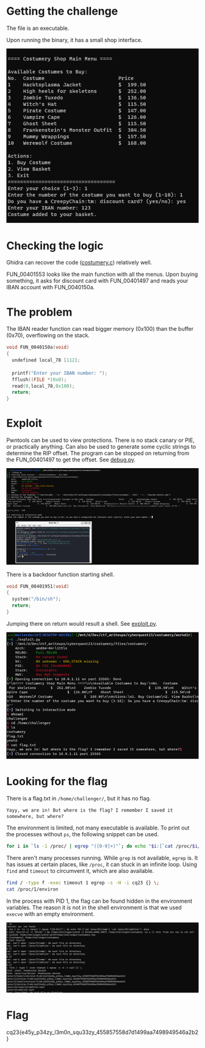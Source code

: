 # Getting the challenge

The file is an executable.

Upon running the binary, it has a small shop interface.

![](screenshots/1.png)

# Checking the logic

Ghidra can recover the code ([costumery.c](workdir/costumery.c)) relatively well. 

FUN_00401553 looks like the main function with all the menus. Upon buying something, it asks for discount card with FUN_00401497 and reads your IBAN account with FUN_0040150a.

# The problem

The IBAN reader function can read bigger memory (0x100) than the buffer (0x70), overflowing on the stack. 

```c
void FUN_0040150a(void)
{
  undefined local_78 [112];
  
  printf("Enter your IBAN number: ");
  fflush((FILE *)0x0);
  read(0,local_78,0x100);
  return;
}
```

# Exploit

Pwntools can be used to view protections. There is no stack canary or PIE, or practically anything. Can also be used to generate some cyclic strings to determine the RIP offset. The program can be stopped on returning from the FUN_00401497 to get the offset. See [debug.py](workdir/debug.py).

![](screenshots/3.png)

There is a backdoor function starting shell.

```c
void FUN_00401951(void)
{
  system("/bin/sh");
  return;
}
```

Jumping there on return would result a shell. See [exploit.py](workdir/exploit.py).

![](screenshots/4.png)

# Looking for the flag

There is a flag.txt in `/home/challenger/`, but it has no flag. 

```
Yayy, we are in! But where is the flag? I remember I saved it somewhere, but where?
```

The environment is limited, not many executable is available. To print out the processes without `ps`, the following snippet can be used.

```bash
for i in `ls -1 /proc/ | egrep "([0-9]+)"`; do echo "$i:[`cat /proc/$i/comm`] `cat /proc/$i/cmdline`"; done
```

There aren't many processes running. While `grep` is not available, `egrep` is. It has issues at certain places, like `/proc`, it can stuck in an infinite loop. Using `find` and `timeout` to circumvent it, which are also available.

```bash
find / -type f -exec timeout 1 egrep -s -H -i cq23 {} \;
cat /proc/1/environ
```
In the process with PID 1, the flag can be found hidden in the environment variables. The reason it is not in the shell environment is that we used `execve` with an empty environment.

![](screenshots/5.png)

# Flag

cq23{e45y_p34zy_l3m0n_squ33zy_455857558d7d1499aa7498949546a2b2}